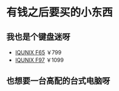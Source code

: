 # 有钱之后要买的小东西
## 我也是个键盘迷呀
- [IQUNIX F65](https://item.jd.com/10104853150530.html) ￥799
- [IQUNIX F97](https://item.jd.com/10086939610264.html) ￥1099
## 也想要一台高配的台式电脑呀
